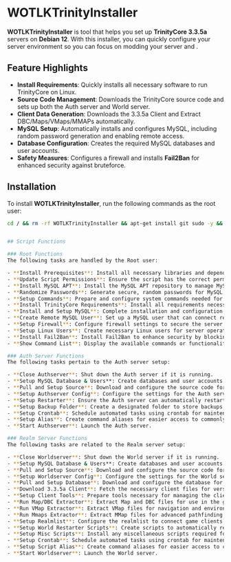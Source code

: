 # WOTLKTrinityInstaller

**WOTLKTrinityInstaller** is tool that helps you set up **TrinityCore 3.3.5a** servers on **Debian 12**. With this installer, you can quickly configure your server environment so you can focus on modding your server and .

## Feature Highlights

- **Install Requirements**: Quickly installs all necessary software to run TrinityCore on Linux.
- **Source Code Management**: Downloads the TrinityCore source code and sets up both the Auth server and World server.
- **Client Data Generation**: Downloads the 3.3.5a Client and Extract DBC/Maps/VMaps/MMAPs automatically.
- **MySQL Setup**: Automatically installs and configures MySQL, including random password generation and enabling remote access.
- **Database Configuration**: Creates the required MySQL databases and user accounts.
- **Safety Measures**: Configures a firewall and installs **Fail2Ban** for enhanced security against bruteforce.

## Installation

To install **WOTLKTrinityInstaller**, run the following commands as the root user:

```bash
cd / && rm -rf WOTLKTrinityInstaller && apt-get install git sudo -y && [ -d "WOTLKTrinityInstaller] || git clone https://github.com/CableguyWoW/WOTLKTrinityInstaller/ WOTLKTrinityInstaller && cd WOTLKTrinityInstaller && chmod +x Init.sh && ./Init.sh all```


## Script Functions

### Root Functions
The following tasks are handled by the Root user:

- **Install Prerequisites**: Install all necessary libraries and dependencies.
- **Update Script Permissions**: Ensure the script has the correct permissions to execute.
- **Install MySQL APT**: Install the MySQL APT repository to manage MySQL installations.
- **Randomize Passwords**: Generate secure, random passwords for MySQL users and services.
- **Setup Commands**: Prepare and configure system commands needed for the setup.
- **Install TrinityCore Requirements**: Install all requirements necessary to run TrinityCore.
- **Install and Setup MySQL**: Complete installation and configuration of MySQL server.
- **Create Remote MySQL User**: Set up a MySQL user that can connect remotely.
- **Setup Firewall**: Configure firewall settings to secure the server.
- **Setup Linux Users**: Create necessary Linux users for server operations.
- **Install Fail2Ban**: Install Fail2Ban to enhance security by blocking suspicious activity.
- **Show Command List**: Display the available commands or functionalities of the script.

### Auth Server Functions
The following tasks pertain to the Auth server setup:

- **Close Authserver**: Shut down the Auth server if it is running.
- **Setup MySQL Database & Users**: Create databases and user accounts for the Auth server.
- **Pull and Setup Source**: Download and configure the source code for the Auth server.
- **Setup Authserver Config**: Configure the settings for the Auth server.
- **Setup Restarter**: Ensure the Auth server can automatically restart if it crashes.
- **Setup Backup Folder**: Create a designated folder to store backups.
- **Setup Crontab**: Schedule automated tasks using crontab for maintenance and backups.
- **Setup Alias**: Create command aliases for easier access to commonly used commands.
- **Start Authserver**: Launch the Auth server.

### Realm Server Functions
The following tasks are related to the Realm server setup:

- **Close Worldserver**: Shut down the World server if it is running.
- **Setup MySQL Database & Users**: Create databases and user accounts for the Realm server.
- **Pull and Setup Source**: Download and configure the source code for the World server.
- **Setup Worldserver Config**: Configure the settings for the World server.
- **Pull and Setup Database**: Download and configure the database for the World server.
- **Download 3.3.5a Client**: Fetch the necessary client files for version 3.3.5a.
- **Setup Client Tools**: Prepare tools necessary for managing the client.
- **Run Map/DBC Extractor**: Extract Map and DBC files for use in the game world.
- **Run VMap Extractor**: Extract VMap files for navigation and environment mapping.
- **Run Mmaps Extractor**: Extract MMap files for advanced pathfinding.
- **Setup Realmlist**: Configure the realmlist to connect game clients to the server.
- **Setup World Restarter Scripts**: Create scripts to automatically restart the World server.
- **Setup Misc Scripts**: Install any miscellaneous scripts required for server operations.
- **Setup Crontab**: Schedule automated tasks using crontab for maintenance and backups.
- **Setup Script Alias**: Create command aliases for easier access to commonly used commands.
- **Start Worldserver**: Launch the World server.

